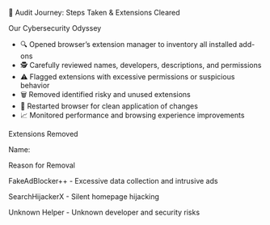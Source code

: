 🚀 Audit Journey: Steps Taken & Extensions Cleared

Our Cybersecurity Odyssey

- 🔍 Opened browser’s extension manager to inventory all installed add-ons  
- 🕵️ Carefully reviewed names, developers, descriptions, and permissions  
- ⚠️ Flagged extensions with excessive permissions or suspicious behavior  
- 🗑️ Removed identified risky and unused extensions  
- 🔄 Restarted browser for clean application of changes  
- 📈 Monitored performance and browsing experience improvements  

 Extensions Removed

Name:

Reason for Removal

FakeAdBlocker++ - Excessive data collection and intrusive ads

SearchHijackerX - Silent homepage hijacking

Unknown Helper - Unknown developer and security risks
